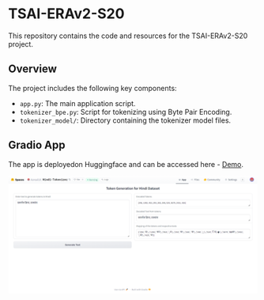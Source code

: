 # TSAI-ERAv2-S20

This repository contains the code and resources for the TSAI-ERAv2-S20 project.

## Overview

The project includes the following key components:
- `app.py`: The main application script.
- `tokenizer_bpe.py`: Script for tokenizing using Byte Pair Encoding.
- `tokenizer_model/`: Directory containing the tokenizer model files.


## Gradio App

The app is deployedon Huggingface and can be accessed here - [Demo](https://huggingface.co/spaces/Azreal18/Hindi-Tokenizer).


![Gradio App Snap Shot](imgs\Tokenizer_img.png)